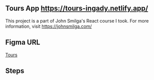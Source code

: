 ## Tours App https://tours-ingady.netlify.app/
This project is a part of John Smilga's React course I took. For more information, visit https://johnsmilga.com/

## Figma URL

[Tours](https://www.figma.com/file/OnLoM3AzBFaHzSc2iolJS0/Tours?node-id=0%3A1&t=wiRXOlTLN5ehekYI-1)

## Steps
